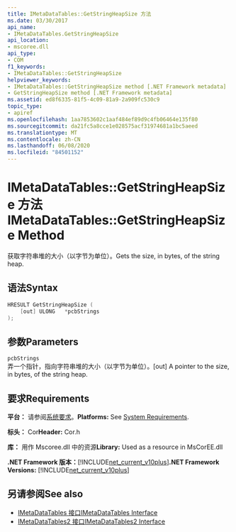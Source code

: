 ```yaml
---
title: IMetaDataTables::GetStringHeapSize 方法
ms.date: 03/30/2017
api_name:
- IMetaDataTables.GetStringHeapSize
api_location:
- mscoree.dll
api_type:
- COM
f1_keywords:
- IMetaDataTables::GetStringHeapSize
helpviewer_keywords:
- IMetaDataTables::GetStringHeapSize method [.NET Framework metadata]
- GetStringHeapSize method [.NET Framework metadata]
ms.assetid: ed8f6335-81f5-4c09-81a9-2a909fc530c9
topic_type:
- apiref
ms.openlocfilehash: 1aa7853602c1aaf484ef89d9c4fb06464e135f80
ms.sourcegitcommit: da21fc5a8cce1e028575acf31974681a1bc5aeed
ms.translationtype: MT
ms.contentlocale: zh-CN
ms.lasthandoff: 06/08/2020
ms.locfileid: "84501152"
---
```

# <a name="imetadatatablesgetstringheapsize-method"></a><span data-ttu-id="1bd86-102">IMetaDataTables::GetStringHeapSize 方法</span><span class="sxs-lookup"><span data-stu-id="1bd86-102">IMetaDataTables::GetStringHeapSize Method</span></span>
<span data-ttu-id="1bd86-103">获取字符串堆的大小（以字节为单位）。</span><span class="sxs-lookup"><span data-stu-id="1bd86-103">Gets the size, in bytes, of the string heap.</span></span>  
  
## <a name="syntax"></a><span data-ttu-id="1bd86-104">语法</span><span class="sxs-lookup"><span data-stu-id="1bd86-104">Syntax</span></span>  
  
```cpp  
HRESULT GetStringHeapSize (  
    [out] ULONG   *pcbStrings  
);  
```  
  
## <a name="parameters"></a><span data-ttu-id="1bd86-105">参数</span><span class="sxs-lookup"><span data-stu-id="1bd86-105">Parameters</span></span>  
 `pcbStrings`  
 <span data-ttu-id="1bd86-106">弄一个指针，指向字符串堆的大小（以字节为单位）。</span><span class="sxs-lookup"><span data-stu-id="1bd86-106">[out] A pointer to the size, in bytes, of the string heap.</span></span>  
  
## <a name="requirements"></a><span data-ttu-id="1bd86-107">要求</span><span class="sxs-lookup"><span data-stu-id="1bd86-107">Requirements</span></span>  
 <span data-ttu-id="1bd86-108">**平台：** 请参阅[系统要求](../../get-started/system-requirements.md)。</span><span class="sxs-lookup"><span data-stu-id="1bd86-108">**Platforms:** See [System Requirements](../../get-started/system-requirements.md).</span></span>  
  
 <span data-ttu-id="1bd86-109">**标头：** Cor</span><span class="sxs-lookup"><span data-stu-id="1bd86-109">**Header:** Cor.h</span></span>  
  
 <span data-ttu-id="1bd86-110">**库：** 用作 Mscoree.dll 中的资源</span><span class="sxs-lookup"><span data-stu-id="1bd86-110">**Library:** Used as a resource in MsCorEE.dll</span></span>  
  
 <span data-ttu-id="1bd86-111">**.NET Framework 版本：**[!INCLUDE[net_current_v10plus](../../../../includes/net-current-v10plus-md.md)]</span><span class="sxs-lookup"><span data-stu-id="1bd86-111">**.NET Framework Versions:** [!INCLUDE[net_current_v10plus](../../../../includes/net-current-v10plus-md.md)]</span></span>  
  
## <a name="see-also"></a><span data-ttu-id="1bd86-112">另请参阅</span><span class="sxs-lookup"><span data-stu-id="1bd86-112">See also</span></span>

- [<span data-ttu-id="1bd86-113">IMetaDataTables 接口</span><span class="sxs-lookup"><span data-stu-id="1bd86-113">IMetaDataTables Interface</span></span>](imetadatatables-interface.md)
- [<span data-ttu-id="1bd86-114">IMetaDataTables2 接口</span><span class="sxs-lookup"><span data-stu-id="1bd86-114">IMetaDataTables2 Interface</span></span>](imetadatatables2-interface.md)
